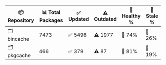 | 📦 Repository | 📊 Total Packages | ✅ Updated | ⚠️ Outdated | 💚 Healthy % | 🔴 Stale % |
|---------------|-------------------|------------|-------------|-------------|------------|
| 🗂️ bincache | 7473 | ✅ 5496 | ⚠️ 1977 | 💚 74% | 🔴 26% |
| 🗂️ pkgcache | 466 | ✅ 379 | ⚠️ 87 | 💚 81% | 🔴 19% |

